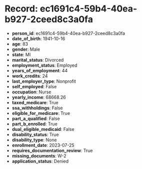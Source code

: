# Record: ec1691c4-59b4-40ea-b927-2ceed8c3a0fa

- **person_id**: ec1691c4-59b4-40ea-b927-2ceed8c3a0fa
- **date_of_birth**: 1941-10-16
- **age**: 83
- **gender**: Male
- **state**: MI
- **marital_status**: Divorced
- **employment_status**: Employed
- **years_of_employment**: 44
- **work_credits**: 24
- **last_employer_type**: Nonprofit
- **self_employed**: False
- **occupation**: Nurse
- **yearly_income**: 68668.26
- **taxed_medicare**: True
- **ssa_withholdings**: False
- **eligible_for_medicare**: True
- **part_a_qualified**: False
- **part_b_enrolled**: True
- **dual_eligible_medicaid**: False
- **disability_status**: True
- **disability_type**: None
- **enrollment_date**: 2023-07-25
- **requires_documentation_review**: True
- **missing_documents**: W-2
- **application_status**: Denied